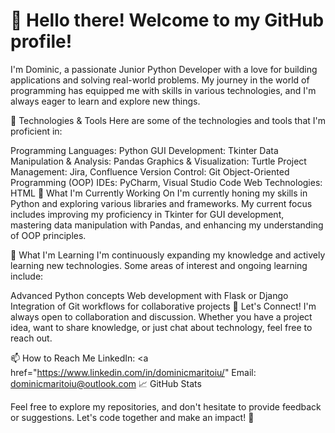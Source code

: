 <h1>👋 Hello there! Welcome to my GitHub profile! </h1>
<p>I'm Dominic, a passionate Junior Python Developer with a love for building applications and solving real-world problems. My journey in the world of programming has equipped me with skills in various technologies, and I'm always eager to learn and explore new things.</p>

🔧 Technologies & Tools
Here are some of the technologies and tools that I'm proficient in:

Programming Languages: Python
GUI Development: Tkinter
Data Manipulation & Analysis: Pandas
Graphics & Visualization: Turtle
Project Management: Jira, Confluence
Version Control: Git
Object-Oriented Programming (OOP)
IDEs: PyCharm, Visual Studio Code
Web Technologies: HTML
🚀 What I'm Currently Working On
I'm currently honing my skills in Python and exploring various libraries and frameworks. My current focus includes improving my proficiency in Tkinter for GUI development, mastering data manipulation with Pandas, and enhancing my understanding of OOP principles.

🌱 What I'm Learning
I'm continuously expanding my knowledge and actively learning new technologies. Some areas of interest and ongoing learning include:

Advanced Python concepts
Web development with Flask or Django
Integration of Git workflows for collaborative projects
🤝 Let's Connect!
I'm always open to collaboration and discussion. Whether you have a project idea, want to share knowledge, or just chat about technology, feel free to reach out.

📫 How to Reach Me
LinkedIn: <a href="https://www.linkedin.com/in/dominicmaritoiu/"
Email: dominicmaritoiu@outlook.com
📈 GitHub Stats

Feel free to explore my repositories, and don't hesitate to provide feedback or suggestions. Let's code together and make an impact! 🚀
